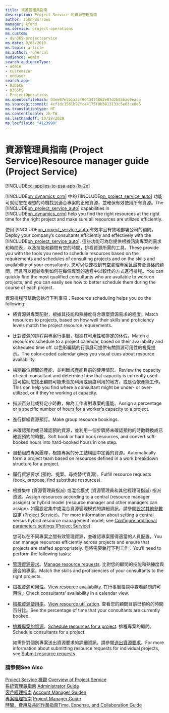 ```yaml
---
title: 資源管理員指南
description: Project Service 的資源管理指南
author: JohnPBurrows
manager: kfend
ms.service: project-operations
ms.custom:
- dyn365-projectservice
ms.date: 8/03/2018
ms.topic: article
ms.author: ruhercul
audience: Admin
search.audienceType:
- admin
- customizer
- enduser
search.app:
- D365CE
- D365PS
- ProjectOperations
ms.openlocfilehash: 04ee87e5b1a2cf96434f4862e07d2b85bad9eace
ms.sourcegitcommit: 4cf1dc1561b92fca4175f0b3813133c5e63ce8e6
ms.translationtype: HT
ms.contentlocale: zh-TW
ms.lasthandoff: 10/28/2020
ms.locfileid: "4123998"
---
```

# <a name="resource-manager-guide-project-service"></a><span data-ttu-id="8577c-103">資源管理員指南 (Project Service)</span><span class="sxs-lookup"><span data-stu-id="8577c-103">Resource manager guide (Project Service)</span></span>

[!INCLUDE[cc-applies-to-psa-app-1x-2x](../includes/cc-applies-to-psa-app-1x-2x.md)]

<span data-ttu-id="8577c-104">[!INCLUDE[pn_dynamics_crm](../includes/pn-dynamics-crm.md)] 中的 [!INCLUDE[pn_project_service_auto](../includes/pn-project-service-auto.md)] 功能可幫助您在理想的時機找到適合專案的正確資源，並確保有效使用所有資源。</span><span class="sxs-lookup"><span data-stu-id="8577c-104">The [!INCLUDE[pn_project_service_auto](../includes/pn-project-service-auto.md)] capabilities in [!INCLUDE[pn_dynamics_crm](../includes/pn-dynamics-crm.md)] help you find the right resources at the right time for the right project and make sure all resources are utilized efficiently.</span></span>  
  
 <span data-ttu-id="8577c-105">使用 [!INCLUDE[pn_project_service_auto](../includes/pn-project-service-auto.md)]有效率且有效地部署公司的顧問。</span><span class="sxs-lookup"><span data-stu-id="8577c-105">Deploy your company’s consultants efficiently and effectively with the [!INCLUDE[pn_project_service_auto](../includes/pn-project-service-auto.md)].</span></span> <span data-ttu-id="8577c-106">這些功能可為您提供根據諮詢專案的需求和時間表，以及技能和顧問有空的時間，排程資源所需的工具。</span><span class="sxs-lookup"><span data-stu-id="8577c-106">These provide you with the tools you need to schedule resources based on the requirements and schedules of consulting projects and on the skills and availability of your consultants.</span></span> <span data-ttu-id="8577c-107">您可以快速找到有空處理專案且最符合資格的顧問，而且可以輕鬆看到如何在每個專案的過程中以較佳的方式進行排程。</span><span class="sxs-lookup"><span data-stu-id="8577c-107">You can quickly find the most qualified consultants who are available to work on projects, and you can easily see how to better schedule them during the course of each project.</span></span>  
  
 <span data-ttu-id="8577c-108">資源排程可幫助您執行下列事項：</span><span class="sxs-lookup"><span data-stu-id="8577c-108">Resource scheduling helps you do the following:</span></span>  
  
- <span data-ttu-id="8577c-109">將資源與專案配對，根據其技能和熟練度符合專案資源需求的程度。</span><span class="sxs-lookup"><span data-stu-id="8577c-109">Match resources to projects, based on how well their skills and proficiency levels match the project resource requirements.</span></span>  
  
- <span data-ttu-id="8577c-110">比對資源的排程與專案行事曆，根據其可用性和排定的休假。</span><span class="sxs-lookup"><span data-stu-id="8577c-110">Match a resource’s schedule to a project calendar, based on their availability and scheduled time off.</span></span> <span data-ttu-id="8577c-111">以色彩編碼的行事曆可提供有關資源可用性的視覺提示。</span><span class="sxs-lookup"><span data-stu-id="8577c-111">The color-coded calendar gives you visual cues about resource availability.</span></span>  
  
- <span data-ttu-id="8577c-112">檢閱每位顧問的產能，並判斷該產能目前的使用情形。</span><span class="sxs-lookup"><span data-stu-id="8577c-112">Review the capacity of each consultant and determine how that capacity is currently used.</span></span> <span data-ttu-id="8577c-113">這可協助您找出顧問可能未善加利用或過度利用的地方，或是否依產能工作。</span><span class="sxs-lookup"><span data-stu-id="8577c-113">This can help you find where a consultant might be under- or over-utilized, or if they’re working at capacity.</span></span>  
  
- <span data-ttu-id="8577c-114">指派百分比或特定小時數，做為工作者對專案的產能。</span><span class="sxs-lookup"><span data-stu-id="8577c-114">Assign a percentage or a specific number of hours for a worker’s capacity to a project.</span></span>  
  
- <span data-ttu-id="8577c-115">進行群組資源預訂。</span><span class="sxs-lookup"><span data-stu-id="8577c-115">Make group resource bookings.</span></span>  
  
- <span data-ttu-id="8577c-116">未確認預約或已確認預約資源，並利用一個步驟將未確認預約的時數轉換成已確認預約的時數。</span><span class="sxs-lookup"><span data-stu-id="8577c-116">Soft book or hard book resources, and convert soft-booked hours into hard-booked hours in one step.</span></span>  
  
- <span data-ttu-id="8577c-117">自動組成專案團隊，根據專案的分工結構圖中定義的資源。</span><span class="sxs-lookup"><span data-stu-id="8577c-117">Automatically form a project team based on resources defined in a work breakdown structure for a project.</span></span>  
  
- <span data-ttu-id="8577c-118">履行資源要求 (預約、提案、尋找替代資源)。</span><span class="sxs-lookup"><span data-stu-id="8577c-118">Fulfill resource requests (book, propose, find substitute resources).</span></span>  
  
- <span data-ttu-id="8577c-119">根據集中 (資源管理員指派) 或混合模式 (資源管理員和其他經理可指派) 指派資源。</span><span class="sxs-lookup"><span data-stu-id="8577c-119">Assign resources according to a central (resource manager assigns) or hybrid model (resource manager and other managers can assign).</span></span> <span data-ttu-id="8577c-120">如需設定集中或混合資源管理模式的詳細資訊，請參閱[設定其他參數設定 (Project Service)](../psa/configure-additional-parameters-settings.md)。</span><span class="sxs-lookup"><span data-stu-id="8577c-120">For more information about setting a central versus hybrid resource management model, see [Configure additional parameters settings (Project Service)](../psa/configure-additional-parameters-settings.md).</span></span>  
  
  <span data-ttu-id="8577c-121">您可以在不同專案之間有效管理資源，並確認專案獲得適當的人員配置。</span><span class="sxs-lookup"><span data-stu-id="8577c-121">You can manage resources efficiently across projects and ensure that projects are staffed appropriately.</span></span> <span data-ttu-id="8577c-122">您將需要執行下列工作：</span><span class="sxs-lookup"><span data-stu-id="8577c-122">You’ll need to perform the following tasks:</span></span>  
  
- <span data-ttu-id="8577c-123">[管理資源要求](../psa/manage-resource-requests.md)。</span><span class="sxs-lookup"><span data-stu-id="8577c-123">[Manage resource requests](../psa/manage-resource-requests.md).</span></span> <span data-ttu-id="8577c-124">比對您的顧問的技能和熟練度與適合的專案。</span><span class="sxs-lookup"><span data-stu-id="8577c-124">Match the skills and proficiencies of your consultants to the right projects.</span></span>  
  
- <span data-ttu-id="8577c-125">[檢視資源可用性](../psa/view-resource-availability.md)。</span><span class="sxs-lookup"><span data-stu-id="8577c-125">[View resource availability](../psa/view-resource-availability.md).</span></span> <span data-ttu-id="8577c-126">在行事曆檢視中查看顧問的可用性。</span><span class="sxs-lookup"><span data-stu-id="8577c-126">Check consultants’ availability in a calendar view.</span></span>  
  
- <span data-ttu-id="8577c-127">[檢視資源使用率](../psa/view-resource-utilization.md)。</span><span class="sxs-lookup"><span data-stu-id="8577c-127">[View resource utilization](../psa/view-resource-utilization.md).</span></span> <span data-ttu-id="8577c-128">查看您的顧問目前已預約的時間百分比。</span><span class="sxs-lookup"><span data-stu-id="8577c-128">See the percentage of time that your consultants are currently booked.</span></span>  
  
- <span data-ttu-id="8577c-129">[排程專案的資源](../psa/schedule-resources-project.md)。</span><span class="sxs-lookup"><span data-stu-id="8577c-129">[Schedule resources for a project](../psa/schedule-resources-project.md).</span></span> <span data-ttu-id="8577c-130">排程專案的顧問。</span><span class="sxs-lookup"><span data-stu-id="8577c-130">Schedule consultants for a project.</span></span>  
  
  <span data-ttu-id="8577c-131">如需針對個別專案送出資源要求的詳細資訊，請參閱[送出資源要求](../psa/submit-resource-requests.md)。</span><span class="sxs-lookup"><span data-stu-id="8577c-131">For more information about submitting resource requests for individual projects, see [Submit resource requests](../psa/submit-resource-requests.md).</span></span>  
  
### <a name="see-also"></a><span data-ttu-id="8577c-132">請參閱</span><span class="sxs-lookup"><span data-stu-id="8577c-132">See Also</span></span>  
 <span data-ttu-id="8577c-133">[Project Service 概觀](../psa/overview.md) </span><span class="sxs-lookup"><span data-stu-id="8577c-133">[Overview of Project Service](../psa/overview.md) </span></span>  
 <span data-ttu-id="8577c-134">[系統管理員指南](../psa/admin-guide.md) </span><span class="sxs-lookup"><span data-stu-id="8577c-134">[Administrator Guide](../psa/admin-guide.md) </span></span>  
 <span data-ttu-id="8577c-135">[客戶經理指南](../psa/account-manager-guide.md) </span><span class="sxs-lookup"><span data-stu-id="8577c-135">[Account Manager Guiden](../psa/account-manager-guide.md) </span></span>  
 <span data-ttu-id="8577c-136">[專案經理指南](../psa/project-manager-guide.md) </span><span class="sxs-lookup"><span data-stu-id="8577c-136">[Project Manager Guide](../psa/project-manager-guide.md) </span></span>  
 [<span data-ttu-id="8577c-137">時間、費用及共同作業指南</span><span class="sxs-lookup"><span data-stu-id="8577c-137">Time, Expense, and Collaboration Guide</span></span>](../psa/time-expense-collaboration-guide.md)
